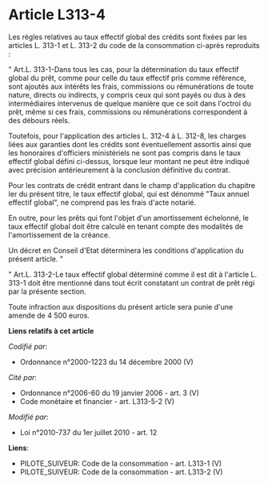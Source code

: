 # Article L313-4

Les règles relatives au taux effectif global des crédits sont fixées par les articles L. 313-1 et L. 313-2 du code de la
consommation ci-après reproduits : 

" Art.L. 313-1-Dans tous les cas, pour la détermination du taux effectif global du prêt, comme pour celle du taux effectif
pris comme référence, sont ajoutés aux intérêts les frais, commissions ou rémunérations de toute nature, directs ou
indirects, y compris ceux qui sont payés ou dus à des intermédiaires intervenus de quelque manière que ce soit dans l'octroi
du prêt, même si ces frais, commissions ou rémunérations correspondent à des débours réels. 

Toutefois, pour l'application des articles L. 312-4 à L. 312-8, les charges liées aux garanties dont les crédits sont
éventuellement assortis ainsi que les honoraires d'officiers ministériels ne sont pas compris dans le taux effectif global
défini ci-dessus, lorsque leur montant ne peut être indiqué avec précision antérieurement à la conclusion définitive du
contrat. 

Pour les contrats de crédit entrant dans le champ d'application du chapitre Ier du présent titre, le taux effectif global,
qui est dénommé "Taux annuel effectif global", ne comprend pas les frais d'acte notarié. 

En outre, pour les prêts qui font l'objet d'un amortissement échelonné, le taux effectif global doit être calculé en tenant
compte des modalités de l'amortissement de la créance. 

Un décret en Conseil d'Etat déterminera les conditions d'application du présent article. " 

" Art.L. 313-2-Le taux effectif global déterminé comme il est dit à l'article L. 313-1 doit être mentionné dans tout écrit
constatant un contrat de prêt régi par la présente section. 

Toute infraction aux dispositions du présent article sera punie d'une amende de 4 500 euros.

**Liens relatifs à cet article**

_Codifié par_:

  - Ordonnance n°2000-1223 du 14 décembre 2000 (V)

_Cité par_:

  - Ordonnance n°2006-60 du 19 janvier 2006 - art. 3 (V)
  - Code monétaire et financier - art. L313-5-2 (V)

_Modifié par_:

  - Loi n°2010-737 du 1er juillet 2010 - art. 12

**Liens**:

  - PILOTE_SUIVEUR: Code de la consommation - art. L313-1 (V)
  - PILOTE_SUIVEUR: Code de la consommation - art. L313-2 (V)
